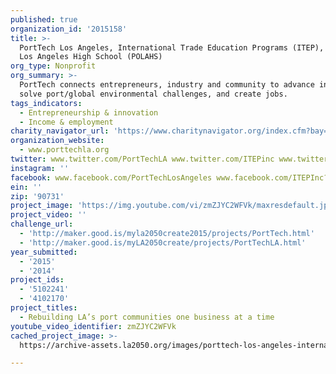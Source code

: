 ```yaml
---
published: true
organization_id: '2015158'
title: >-
  PortTech Los Angeles, International Trade Education Programs (ITEP), Port of
  Los Angeles High School (POLAHS)
org_type: Nonprofit
org_summary: >-
  PortTech connects entrepreneurs, industry and community to advance innovation,
  solve port/global environmental challenges, and create jobs.
tags_indicators:
  - Entrepreneurship & innovation
  - Income & employment
charity_navigator_url: 'https://www.charitynavigator.org/index.cfm?bay=search.profile&ein=800363808'
organization_website:
  - www.porttechla.org
twitter: www.twitter.com/PortTechLA www.twitter.com/ITEPinc www.twitter.com/POLAHS
instagram: ''
facebook: www.facebook.com/PortTechLosAngeles www.facebook.com/ITEPInc?ref=ts
ein: ''
zip: '90731'
project_image: 'https://img.youtube.com/vi/zmZJYC2WFVk/maxresdefault.jpg'
project_video: ''
challenge_url:
  - 'http://maker.good.is/myla2050create2015/projects/PortTech.html'
  - 'http://maker.good.is/myLA2050create/projects/PortTechLA.html'
year_submitted:
  - '2015'
  - '2014'
project_ids:
  - '5102241'
  - '4102170'
project_titles:
  - Rebuilding LA’s port communities one business at a time
youtube_video_identifier: zmZJYC2WFVk
cached_project_image: >-
  https://archive-assets.la2050.org/images/porttech-los-angeles-international-trade-education-programs-itep-port-of-los-angeles-high-school-polahs/img.youtube.com/vi/zmZJYC2WFVk/maxresdefault.jpg

---
```

